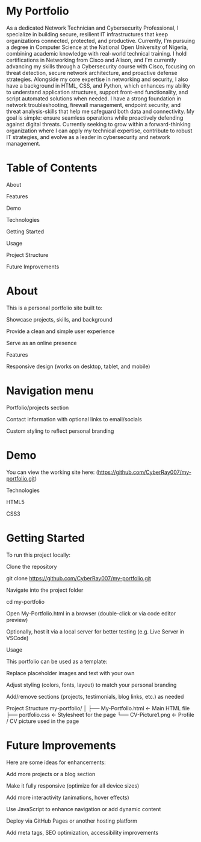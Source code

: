# My Portfolio

As a dedicated Network Technician and Cybersecurity Professional, I specialize in building secure, resilient IT infrastructures that keep organizations connected, protected, and productive.
Currently, I'm pursuing a degree in Computer Science at the National Open University of Nigeria, combining academic knowledge with real-world technical training. I hold certifications in Networking from Cisco and Alison, and I'm currently advancing my skills through a Cybersecurity course with Cisco, focusing on threat detection, secure network architecture, and proactive defense strategies.
Alongside my core expertise in networking and security, I also have a background in HTML, CSS, and Python, which enhances my ability to understand application structures, support front-end functionality, and script automated solutions when needed.
I have a strong foundation in network troubleshooting, firewall management, endpoint security, and threat analysis-skills that help me safeguard both data and connectivity.
My goal is simple: ensure seamless operations while proactively defending against digital threats. Currently seeking to grow within a forward-thinking organization where I can apply my technical expertise, contribute to robust IT strategies, and evolve as a leader in cybersecurity and network management.


# Table of Contents

About

Features

Demo

Technologies

Getting Started

Usage

Project Structure

Future Improvements

# About

This is a personal portfolio site built to:

Showcase projects, skills, and background

Provide a clean and simple user experience

Serve as an online presence

Features

Responsive design (works on desktop, tablet, and mobile)

# Navigation menu

Portfolio/projects section

Contact information with optional links to email/socials

Custom styling to reflect personal branding

# Demo

You can view the working site here: (https://github.com/CyberRay007/my-portfolio.git)

Technologies

HTML5

CSS3

# Getting Started

To run this project locally:

Clone the repository

git clone https://github.com/CyberRay007/my-portfolio.git


Navigate into the project folder

cd my-portfolio


Open My-Portfolio.html in a browser (double-click or via code editor preview)

Optionally, host it via a local server for better testing (e.g. Live Server in VSCode)

Usage

This portfolio can be used as a template:

Replace placeholder images and text with your own

Adjust styling (colors, fonts, layout) to match your personal branding

Add/remove sections (projects, testimonials, blog links, etc.) as needed

Project Structure
my-portfolio/
│
├── My-Portfolio.html         ← Main HTML file
├── portfolio.css             ← Stylesheet for the page
└── CV-Picture1.png           ← Profile / CV picture used in the page

# Future Improvements

Here are some ideas for enhancements:

Add more projects or a blog section

Make it fully responsive (optimize for all device sizes)

Add more interactivity (animations, hover effects)

Use JavaScript to enhance navigation or add dynamic content

Deploy via GitHub Pages or another hosting platform

Add meta tags, SEO optimization, accessibility improvements